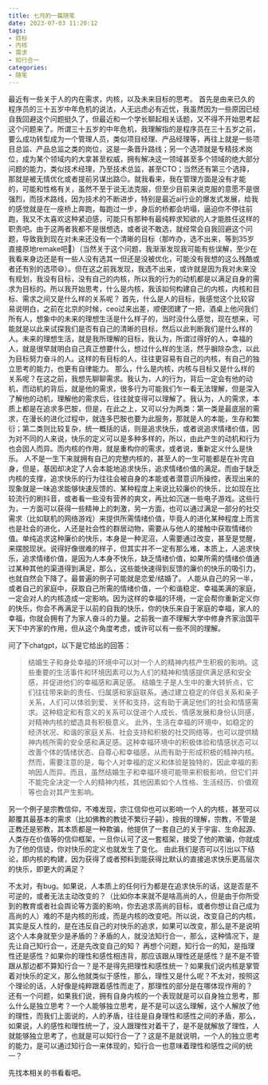 ```yaml
---
title: 七月的一篇随笔
date: 2023-07-03 11:20:12
tags:
- 目标
- 内核
- 需求
- 知行合一
categories:
- 随笔
---
```

最近有一些关于人的内在需求，内核，以及未来目标的思考。
首先是由来已久的程序员的三十五岁中年危机的说法，人无远虑必有近忧，我虽然因为一些原因已经自我回避这个问题挺久了，但最近和一个学长聊起相关话题，又不得不开始思考起这个问题来了。所谓三十五岁的中年危机，我理解指的是程序员在三十五岁之前，要么成功转型成为一个管理人员，类似项目经理、产品经理等，再往上就是一些项目总监、产品总监之类的岗位，这是一条晋升路线；另一个选项就是专精技术岗位，成为某个领域内的大拿甚至权威，拥有解决这一领域甚至多个领域的绝大部分问题的能力，类似技术经理，乃至技术总监，甚至CTO；当然还有第三个选择，那就是被无情优化或者提前另谋出路😔。就我看来，我在管理方面是没有才能的，可能和性格有关，虽然不至于说无法克服，但至少目前来说克服的意愿不是很强烈，而技术路线，因为技术的不断进步，特别是最近ai行业的爆发式发展，给我的感觉就是在一座桥上奔跑，每跑过一步，身后的桥都会坍塌，逼迫你不停往前跑，我又不太喜欢这种紧迫感，可能只有那种有最纯粹求知欲的人才能胜任这样的职责吧。由于这两者我都不是很想选，或者说不敢选，就经常会自我回避这个问题，导致我到现在对未来还没有一个清晰的目标（那咋办，选不出来，等到35岁直接原地remake吧🤷）（当然关于这个问题，我渐渐发现我可能有些误解，至少在我看来身边还是有一些人没有选其一但还是没被优化，可能没有我想的这么残酷或者还有别的选项😄）。但在这之前我发现，我选不出来，或许就是因为我对未来没有规划，我没有目标，没有自己的内核，所以我的行为的动机都是以满足自身的需求为目标的。所以我开始思考，什么是内核，我该如何构建自己的内核，内核和目标、需求之间又是什么样的关系呢？
首先，什么是人的目标，我感觉这个比较容易说明白，之前在北京的时候，ceo过来出差，顺便团建了一把，酒桌上他问我们所有人，想象中的未来的理想生活是什么样子的，当时没什么感觉，现在想来，可能就是以此来试探我们是否有自己的清晰的目标，然后以此判断我们是什么样的人。未来的理想生活，就是我所理解的目标，我认为，所谓过得好的人，幸福的人，就是很早就明白自己真正想要什么，想过什么样的生活，然乎摒除杂念，以此为目标努力奋斗的人。这样的有目标的人，往往更容易有自己的内核，有自己的独立思考的能力，也更有自律能力。
那么，什么是内核，内核与目标又是什么样的关系呢？在这之前，我想先聊聊需求。我认为，人的行为，背后一定会有他的动机，而动机的背后，就是他的需求，很多行为可能我们乍一看无法理解，但是深入了解他的动机，理解他的需求后，往往就变得可以理解了。我认为，人的需求，本质上都是在追求多巴胺，但是，在此之上，又可以分为两类：第一类是最底层的需求，在漫长的进化过程中，就连多巴胺也要为此服务，那就是人的本能，生存和繁衍；第二类则比较复杂，统一概括的话，则是追求快乐，或者说追求情绪价值，因为对不同的人来说，快乐的定义可以是多种多样的，所以，由此产生的动机和行为也会因人而异。而内核的作用，就是重构你的需求，或者说，重新定义什么是快乐。
人不是一生下来就拥有自己的完整内核的，甚至人的一生可能都是在补完自身，但是，基因却决定了人会本能地追求快乐，追求情绪价值的满足。而由于缺乏内核的支撑，追求快乐的行为往往会被自身的本能或者潜意识所操控，表现出来的现象就是一味追求能够快速反馈的、某种程度上来说比较廉价的快乐，比如现在比较流行的刷抖音，或者看一些没有营养的爽文，再比如沉迷一些电子游戏。这些行为，一方面可以获得一些精神上的刺激，另一方面，也可以通过满足一部分的社交需求（比如联机的网络游戏）来提供所需情绪价值，毕竟人的进化某种程度上而言也是社会的进化，人还是社会性的群居动物，需要从与他人的接触中获取情绪价值。单纯追求这种廉价的快乐，本身是一种泥沼，人需要通过改变，甚至是觉醒，来摆脱现状。说得好像很难的样子，但其实并不一定有那么难，本质上，人追求快乐，追求情绪价值，是因为人本身不快乐，缺乏情绪价值，如果所需的情绪价值通过某种其他的渠道得到满足，那么，这些能快速得到反馈的廉价的快乐的吸引力，也就自然会下降了。最普遍的例子可能就是恋爱/结婚了。
人能从自己的另一半，或者自己的家庭中，获取自己所需的情绪价值，一个和谐稳定、幸福美满的家庭，一定会对人的内核造成一定影响。因为这样的幸福的环境，一定会帮你重新定义你的快乐，你会不再满足于以前的自我的快乐，你的快乐来自于家庭的幸福，家人的幸福，你就会拥有了为家人奋斗的力量。之前我一直不理解大学中修身齐家治国平天下中齐家的作用，但从这个角度考虑，或许可以有一些不同的理解。

问了下chatgpt，以下是它给出的回答：

>结婚生子和身处幸福的环境中可以对一个人的精神内核产生积极的影响。这些重要的生活事件和环境因素可以为人们的精神和情感提供满足感和安全感，并促进他们的幸福感和满足感。
>结婚生子是人生中的重大转折点，它们往往带来新的责任、归属感和家庭联系。通过建立稳定的伴侣关系和亲子关系，人们可以体验到爱、关怀和支持，这有助于满足他们的社会和情感需求。这种稳定和有意义的关系可以促进个人成长、情感发展和身份认同感，对精神内核的塑造具有积极意义。
>此外，生活在幸福的环境中，如稳定的经济状况、和谐的家庭关系、社会支持和积极的社交网络等，也可以提供精神内核所需的安全感和满足感。这种幸福环境中的积极体验和情感状态可以改善个体的情绪状态、自尊心和幸福感，从而有助于形成积极的精神内核。
>然而，需要注意的是，每个人对幸福的定义和体验是独特的，因此幸福的影响因人而异。而且，虽然结婚生子和幸福环境可能带来积极影响，但它们并不能完全决定一个人的精神内核，其他因素如个人性格、生活经历、价值观等也会对其产生影响。

另一个例子是宗教信仰，不难发现，宗江信仰也可以影响一个人的内核，甚至可以颠覆其最基本的需求（比如佛教的教徒不繁衍子嗣），按我的理解，宗教，不管是正教还是邪教，其本质都是一种欺骗，他提供了一套自己的关于宇宙、生命起源、人类存在价值等的信仰框架，一旦你认可了这一套框架，接受了他的欺骗，你就成为了他的信徒，你对快乐的定义也就发生了变化。
由此我们是否可以引出以下结论，即内核的构建，因为获得了或者预料到能获得比默认的直接追求快乐更高层次的快乐，即更大的满足？

不太对，有bug。如果说，人本质上的任何行为都是在追求快乐的话，这是否是不可逆的，或者无法主动改变的？（比如你本来就不是啥高尚的人，但是由于你所受到的教育或者社会舆论等方面的影响，你去追求高尚的目标，或者你想让自己成为高尚的人）难的不是内核的形成，而是内核的改变吧。所以说，改变自己的内核，其实是反人性的，是在违反自己的对快乐的追求，如果可以改变，那么是不是说明这个人本身就至少是矛盾的？矛盾的人，就没法知行合一，那么，这种情况下，是先让自己知行合一，还是先改变自己的知？
再想个问题，知行合一的知，是指理性还是感性？如果你的理性和感性相违背，那应该跟从理性还是感性？是不是不管跟从那边都不算知行合一？是不是得先把理性和感性统一？如果我们说内核是掌管着对快乐的定义，那么他就类似于感性，那么，理性又是什么呢？不太对，按照这个理论的话，人好像是纯粹跟着感性而走了，那理性的部分是在哪体现作用的？
还有一个问题，如果我们说，拥有自身内核的一个表现就是可以自身独立思考，那么什么是独立思考？一个人能够独立思考，是不是可以这么理解，这个人解放了他的理性，而我们上面说的，人的矛盾，往往是自身理性和感性之间的矛盾，那么，如果说，人的感性和理性统一了，没人跟理性对着干了，是不是就解放了理性，人就能够独立思考了，也就是可以知行合一了？这是不是就说明，一个人的独立思考的能力，是可以通过知行合一来体现的，知行合一也意味着理性和感性之间的统一？

先找本相关的书看看吧。

